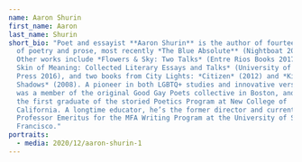 ```yaml
---
name: Aaron Shurin
first_name: Aaron
last_name: Shurin
short_bio: "Poet and essayist **Aaron Shurin** is the author of fourteen books
  of poetry and prose, most recently *The Blue Absolute** (Nightboat 2020).
  Other works include *Flowers & Sky: Two Talks* (Entre Rios Books 2017),  *The
  Skin of Meaning: Collected Literary Essays and Talks* (University of Michigan
  Press 2016), and two books from City Lights: *Citizen* (2012) and *King of
  Shadows* (2008). A pioneer in both LGBTQ+ studies and innovative verse, Shurin
  was a member of the original Good Gay Poets collective in Boston, and later
  the first graduate of the storied Poetics Program at New College of
  California. A longtime educator, he’s the former director and currently
  Professor Emeritus for the MFA Writing Program at the University of San
  Francisco."
portraits:
  - media: 2020/12/aaron-shurin-1
---
```

